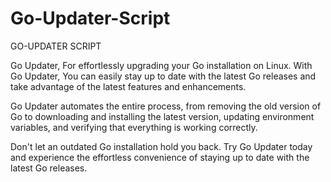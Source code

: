 # Go-Updater-Script
GO-UPDATER SCRIPT

Go Updater, 
For effortlessly upgrading your Go installation on Linux. With Go Updater,
You can easily stay up to date with the latest Go releases and take advantage of the latest features and enhancements.

Go Updater automates the entire process, from removing the old version of Go to downloading
and installing the latest version, updating environment variables, and verifying that everything is working correctly.


Don't let an outdated Go installation hold you back. Try Go Updater today and experience the effortless convenience of staying up to date with the latest Go releases.
